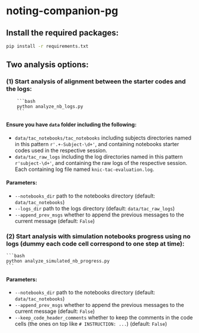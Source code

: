 # noting-companion-pg

## Install the required packages:
```bash
pip install -r requirements.txt
```


## Two analysis options:
### **(1)** Start analysis of alignment between the starter codes and the logs:
        ```bash
        python analyze_nb_logs.py
        ```

#### Ensure you have `data` folder including the following:
- `data/tac_notebooks/tac_notebooks` including subjects directories named in this pattern `r'.+-Subject-\d+'`, and containing notebooks starter codes used in the respective session.
- `data/tac_raw_logs` including the log directories named in this pattern `r'subject-\d+'`, and containing the raw logs of the respective session. Each containing log file named `knic-tac-evaluation.log`.



#### Parameters:
- `--notebooks_dir` path to the notebooks directory (default: `data/tac_notebooks`)
- `--logs_dir` path to the logs directory (default: `data/tac_raw_logs`)
- `--append_prev_msgs` whether to append the previous messages to the current message (default: `False`)


### **(2)** Start analysis with simulation notebooks progress using no logs (dummy each code cell correspond to one step at time):
    ```bash
    python analyze_simulated_nb_progress.py
    ```


#### Parameters:
- `--notebooks_dir` path to the notebooks directory (default: `data/tac_notebooks`)
- `--append_prev_msgs` whether to append the previous messages to the current message (default: `False`)
- `--keep_code_header_comments` whether to keep the comments in the code cells (the ones on top like `# INSTRUCTION: ...`) (default: `False`)